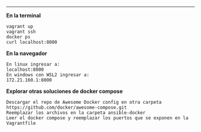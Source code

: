 -----
**En la terminal**
```
vagrant up
vagrant ssh
docker ps
curl localhost:8000
```
**En la navegador**
```
En linux ingresar a:
localhost:8000
En windows con WSL2 ingresar a:
172.21.160.1:8000
```
**Explorar otras soluciones de docker compose**
```
Descargar el repo de Awesome Docker config en otra carpeta
https://github.com/docker/awesome-compose.git
Reemplazar los archivos en la carpeta ansible-docker
Leer el docker compose y reemplazar los puertos que se exponen en la Vagrantfile
```
